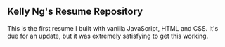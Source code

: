 ## Kelly Ng's Resume Repository

This is the first resume I built with vanilla JavaScript, HTML and CSS.  It's due for an update, but it was extremely satisfying to get this working.
